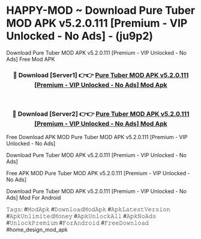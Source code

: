 # HAPPY-MOD ~ Download Pure Tuber MOD APK v5.2.0.111 [Premium - VIP Unlocked - No Ads] - (ju9p2)
Download Pure Tuber MOD APK v5.2.0.111 [Premium - VIP Unlocked - No Ads] Free Mod APK

<div align="center">
<h3>🔴 Download [Server1] 👉👉 <a href="https://apk-comot.site?title=Pure_Tuber_MOD_APK_v5.2.0.111_[Premium_-_VIP_Unlocked_-_No_Ads]">Pure Tuber MOD APK v5.2.0.111 [Premium - VIP Unlocked - No Ads] Mod Apk</a></h3><br>

<h3>🔴 Download [Server2] 👉👉 <a href="https://apk-comot.site?title=Pure_Tuber_MOD_APK_v5.2.0.111_[Premium_-_VIP_Unlocked_-_No_Ads]">Pure Tuber MOD APK v5.2.0.111 [Premium - VIP Unlocked - No Ads] Mod Apk</a></h3>
</div>


Free Download APK MOD Pure Tuber MOD APK v5.2.0.111 [Premium - VIP Unlocked - No Ads]

Download Pure Tuber MOD APK v5.2.0.111 [Premium - VIP Unlocked - No Ads] 

Free APK MOD Pure Tuber MOD APK v5.2.0.111 [Premium - VIP Unlocked - No Ads] 

Download Pure Tuber MOD APK v5.2.0.111 [Premium - VIP Unlocked - No Ads] Mod For Android

𝚃𝚊𝚐𝚜: #𝙼𝚘𝚍𝙰𝚙𝚔 #𝙳𝚘𝚠𝚗𝚕𝚘𝚊𝚍𝙼𝚘𝚍𝙰𝚙𝚔 #𝙰𝚙𝚔𝙻𝚊𝚝𝚎𝚜𝚝𝚅𝚎𝚛𝚜𝚒𝚘𝚗 #𝙰𝚙𝚔𝚄𝚗𝚕𝚒𝚖𝚒𝚝𝚎𝚍𝙼𝚘𝚗𝚎𝚢 #𝙰𝚙𝚔𝚄𝚗𝚕𝚘𝚌𝚔𝙰𝚕𝚕 #𝙰𝚙𝚔𝙽𝚘𝙰𝚍𝚜 #𝚄𝚗𝚕𝚘𝚌𝚔𝙿𝚛𝚎𝚖𝚒𝚞𝚖 #𝙵𝚘𝚛𝙰𝚗𝚍𝚛𝚘𝚒𝚍 #𝙵𝚛𝚎𝚎𝙳𝚘𝚠𝚗𝚕𝚘𝚊𝚍 #home_design_mod_apk